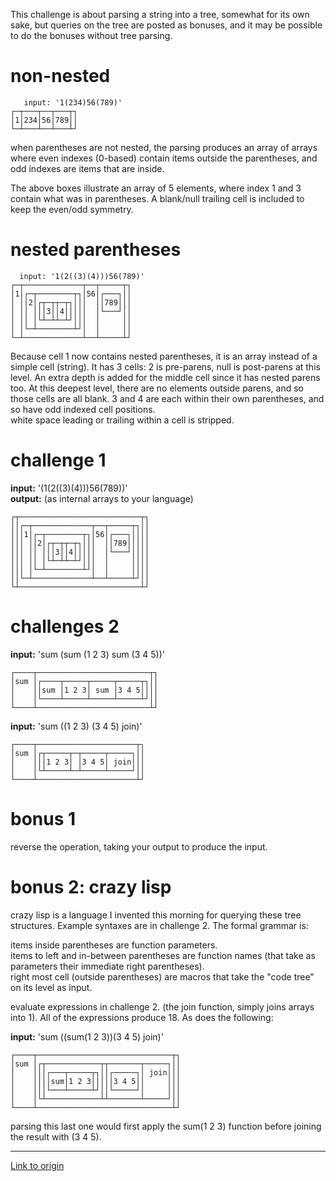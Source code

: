 This challenge is about parsing a string into a tree, somewhat for its own sake, but queries on the tree are posted as bonuses, and it may be possible to do the bonuses without tree parsing.

# non-nested

       input: '1(234)56(789)'
    ┌─┬───┬──┬───┬┐
    │1│234│56│789││
    └─┴───┴──┴───┴┘

when parentheses are not nested, the parsing produces an array of arrays where even indexes (0-based) contain items outside the parentheses, and odd indexes are items that are inside.

The above boxes illustrate an array of 5 elements, where index 1 and 3 contain what was in parentheses.  A blank/null trailing cell is included to keep the even/odd symmetry.

# nested parentheses

      input: '1(2((3)(4)))56(789)'
    ┌─┬─────────────┬──┬─────┬┐
    │1│┌─┬────────┬┐│56│┌───┐││
    │ ││2│┌┬─┬┬─┬┐│││  ││789│││
    │ ││ │││3││4│││││  │└───┘││
    │ ││ │└┴─┴┴─┴┘│││  │     ││
    │ │└─┴────────┴┘│  │     ││
    └─┴─────────────┴──┴─────┴┘

Because cell 1 now contains nested parentheses, it is an array instead of a simple cell (string).  It has 3 cells: 2 is pre-parens, null is post-parens at this level.  An extra depth is added for the middle cell since it has nested parens too.  At this deepest level, there are no elements outside parens, and so those cells are all blank.  3 and 4 are each within their own parentheses, and so have odd indexed cell positions.  
white space leading or trailing within a cell is stripped.

# challenge 1

 **input:** '(1(2((3)(4)))56(789))'  
**output:** (as internal arrays to your language)

    ┌┬───────────────────────────┬┐
    ││┌─┬─────────────┬──┬─────┬┐││
    │││1│┌─┬────────┬┐│56│┌───┐││││
    │││ ││2│┌┬─┬┬─┬┐│││  ││789│││││
    │││ ││ │││3││4│││││  │└───┘││││
    │││ ││ │└┴─┴┴─┴┘│││  │     ││││
    │││ │└─┴────────┴┘│  │     ││││
    ││└─┴─────────────┴──┴─────┴┘││
    └┴───────────────────────────┴┘

# challenges 2

**input:** 'sum (sum (1 2 3) sum (3 4 5))'

    ┌────┬─────────────────────────┬┐
    │sum │┌────┬─────┬─────┬─────┬┐││
    │    ││sum │1 2 3│ sum │3 4 5││││
    │    │└────┴─────┴─────┴─────┴┘││
    └────┴─────────────────────────┴┘
**input:** 'sum ((1 2 3) (3 4 5) join)'

    ┌────┬──────────────────────┬┐
    │sum │┌┬─────┬─┬─────┬─────┐││
    │    │││1 2 3│ │3 4 5│ join│││
    │    │└┴─────┴─┴─────┴─────┘││
    └────┴──────────────────────┴┘
       
# bonus 1

reverse the operation, taking your output to produce the input.

# bonus 2: crazy lisp

crazy lisp is a language I invented this morning for querying these tree structures.  Example syntaxes are in challenge 2.  The formal grammar is:

items inside parentheses are function parameters.  
items to left and in-between parentheses are function names (that take as parameters their immediate right parentheses).  
right most cell (outside parentheses) are macros that take the "code tree" on its level as input.

evaluate expressions in challenge 2. (the join function, simply joins arrays into 1).  All of the expressions produce 18.  As does the following:

 **input:**   'sum ((sum(1 2 3))(3 4 5) join)'

    ┌────┬──────────────────────────────┬┐
    │sum │┌┬────────────┬┬───────┬─────┐││
    │    │││┌───┬─────┬┐││┌─────┐│ join│││
    │    ││││sum│1 2 3│││││3 4 5││     │││
    │    │││└───┴─────┴┘││└─────┘│     │││
    │    │└┴────────────┴┴───────┴─────┘││
    └────┴──────────────────────────────┴┘
 
parsing this last one would first apply the sum(1 2 3) function before joining the result with (3 4 5).

---

[Link to origin](https://www.reddit.com/r/dailyprogrammer/5l42dx)